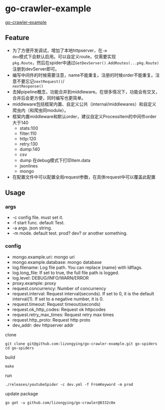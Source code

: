 # go-crawler-example

[go-crawler-example](https://github.com/lizongying/go-crawler-example)

## Feature

* 为了方便开发调试，增加了本地httpserver，在<code>-m dev</code>模式下会默认启用。可以自定义route，仅需要实现<code>
  pkg.Route</code>，然后在spider中通过<code>GetDevServer().AddRoutes(...pkg.Route)</code>注册到devServer即可。
* 编写中间件的时候需要注意，name不能重复。注册的时候order不能重复。注意不要忘记<code>nextRequest()</code>/<code>
  nextResponse()</code>
* 去掉pipeline概念，功能合并到middleware。在很多情况下，功能会有交叉，合并后会更方便，同时编写也更简单。
* middleware包括框架内置、自定义公共（internal/middlewares）和自定义爬虫内（和爬虫同module）。
* 框架内置middleware和默认order，建议自定义ProcessItem的中间件order大于140
  * stats:100
  * filter:110
  * http:120
  * retry:130
  * dump:140
  * csv
  * dump 在debug模式下打印item.data
  * jsonlines
  * mongo
* 在配置文件中可以配置全局request参数，在具体request中可以覆盖此配置

## Usage

### args

* -c config file. must set it.
* -f start func. default Test.
* -a args. json string.
* -m mode. default test. prod? dev? or another something.

### config

* mongo.example.uri: mongo uri
* mongo.example.database: mongo database
* log.filename: Log file path. You can replace {name} with ldflags.
* log.long_file: If set to true, the full file path is logged.
* log.level: DEBUG/INFO/WARN/ERROR
* proxy.example: proxy
* request.concurrency: Number of concurrency
* request.interval: Request interval(seconds). If set to 0, it is the default interval(1). If set to a negative number,
  it
  is 0.
* request.timeout: Request timeout(seconds)
* request.ok_http_codes: Request ok httpcodes
* request.retry_max_times: Request retry max times
* request.http_proto: Request http proto
* dev_addr: dev httpserver addr

clone

```shell
git clone git@github.com:lizongying/go-crawler-example.git go-spiders
cd go-spiders

```

build

```shell
make
```

run

```shell
./releases/youtubeSpider -c dev.yml -f FromKeyword -m prod
```

update package

```shell
go get -u github.com/lizongying/go-crawler@8332c0e 
```